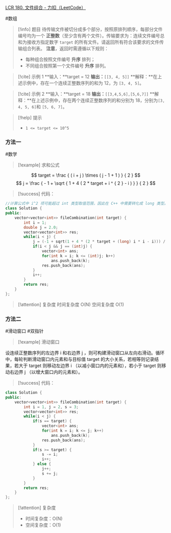 [LCR 180. 文件组合 - 力扣（LeetCode）](https://leetcode.cn/problems/he-wei-sde-lian-xu-zheng-shu-xu-lie-lcof/description/)

#数组
> [!info] 题目
> 待传输文件被切分成多个部分，按照原排列顺序，每部分文件编号均为一个 **正整数**（至少含有两个文件）。传输要求为：连续文件编号总和为接收方指定数字 `target` 的所有文件。请返回所有符合该要求的文件传输组合列表。
> **注意**，返回时需遵循以下规则：
> - 每种组合按照文件编号 **升序** 排列；
> - 不同组合按照第一个文件编号 **升序** 排列。

> [!cite] 示例 1
> **输入：**target = 12
**输出：**`[[3, 4, 5]]`
**解释：**在上述示例中，存在一个连续正整数序列的和为 12，为 `[3, 4, 5]`。

> [!cite] 示例 2
> **输入：**target = 18
**输出：**`[[3,4,5,6],[5,6,7]]`
**解释：**在上述示例中，存在两个连续正整数序列的和分别为 18，分别为` [3, 4, 5, 6] `和 `[5, 6, 7]`。

> [!help] 提示
> - `1 <= target <= 10^5`
### 方法一
#数学 
> [!example] 求和公式

$$
target = \frac { ( i + j ) \times ( j - 1 + 1 ) } { 2 }
$$
$$
j = \frac { - 1 + \sqrt { 1 + 4 ( 2 * target + i ^ { 2 } - i ) } } { 2 }
$$
> [!success] 代码：
```cpp
//计算公式中 i^2 项可能超过 int 类型取值范围，因此在 C++ 中需要转化成 long 类型。
class Solution {
public:
    vector<vector<int>> fileCombination(int target) {
        int i = 1;
        double j = 2.0;
        vector<vector<int>> res;
        while(i < j) {
            j = (-1 + sqrt(1 + 4 * (2 * target + (long) i * i - i))) / 2;
            if(i < j && j == (int)j) {
                vector<int> ans;
                for(int k = i; k <= (int)j; k++)
                    ans.push_back(k);
                res.push_back(ans);
            }
            i++;
        }
        return res;
    }
};
```
> [!attention] 复杂度
> 时间复杂度 O(N) 
空间复杂度 O(1) 

### 方法二
#滑动窗口 #双指针 
> [!example] 滑动窗口

设连续正整数序列的左边界 i 和右边界 j ，则可构建滑动窗口从左向右滑动。循环中，每轮判断滑动窗口内元素和与目标值 target 的大小关系，若相等则记录结果，若大于 target 则移动左边界 i （以减小窗口内的元素和），若小于 target 则移动右边界 j （以增大窗口内的元素和）。
> [!success] 代码：
```cpp
class Solution {
public:
    vector<vector<int>> fileCombination(int target) {
        int i = 1, j = 2, s = 3;
        vector<vector<int>> res;
        while(i < j) {
            if(s == target) {
                vector<int> ans;
                for(int k = i; k <= j; k++)
                    ans.push_back(k);
                res.push_back(ans);
            }
            if(s >= target) {
                s -= i;
                i++;
            } else {
                j++;
                s += j;
            }
        }
        return res;
    }
};
```
> [!attention] 复杂度
> - 时间复杂度：O(N)
> - 空间复杂度：O(1)



